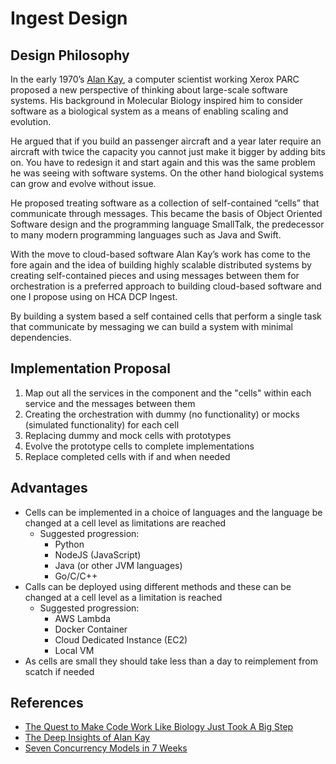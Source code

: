 # Ingest Design
## Design Philosophy
In the early 1970’s [Alan Kay](https://en.wikipedia.org/wiki/Alan_Kay), a computer scientist working Xerox PARC proposed a new perspective of thinking about large-scale software systems. His background in Molecular Biology inspired him to consider software as a biological system as a means of enabling scaling and evolution. 

He argued that if you build an passenger aircraft and a year later require an aircraft with twice the capacity you cannot just make it bigger by adding bits on. You have to redesign it and start again and this was the same problem he was seeing with software systems. On the other hand biological systems can grow and evolve without issue.

He proposed treating software as a collection of self-contained “cells” that communicate through messages. This became the basis of Object Oriented Software design and the programming language SmallTalk, the predecessor to many modern programming languages such as Java and Swift.

With the move to cloud-based software Alan Kay’s work has come to the fore again and the idea of building highly scalable distributed systems by creating self-contained pieces and using messages between them for orchestration is a preferred approach to building cloud-based software and one I propose using on HCA DCP Ingest.

By building a system based a self contained cells that perform a single task that communicate by messaging we can build a system with minimal dependencies. 

## Implementation Proposal

1. Map out all the services in the component and the "cells" within each service and the messages between them
2. Creating the orchestration with dummy (no functionality) or mocks (simulated functionality) for each cell
3. Replacing dummy and mock cells with prototypes
4. Evolve the prototype cells to complete implementations
5. Replace completed cells with if and when needed

## Advantages

* Cells can be implemented in a choice of languages and the language be changed at a cell level as limitations are reached
    * Suggested progression:
        * Python
        * NodeJS (JavaScript)
        * Java (or other JVM languages)
        * Go/C/C++ 
* Calls can be deployed using different methods and these can be changed at a cell level as a limitation is reached
    * Suggested progression:
        * AWS Lambda
        * Docker Container
        * Cloud Dedicated Instance (EC2)
        * Local VM
* As cells are small they should take less than a day to reimplement from scatch if needed

## References
* [The Quest to Make Code Work Like Biology Just Took A Big Step](https://www.wired.com/2016/06/chef-just-took-big-step-quest-make-code-work-like-biology/)
* [The Deep Insights of Alan Kay](http://mythz.servicestack.net/blog/2013/02/27/the-deep-insights-of-alan-kay/)
* [Seven Concurrency Models in 7 Weeks](https://www.safaribooksonline.com/library/view/seven-concurrency-models/9781941222737/0)
